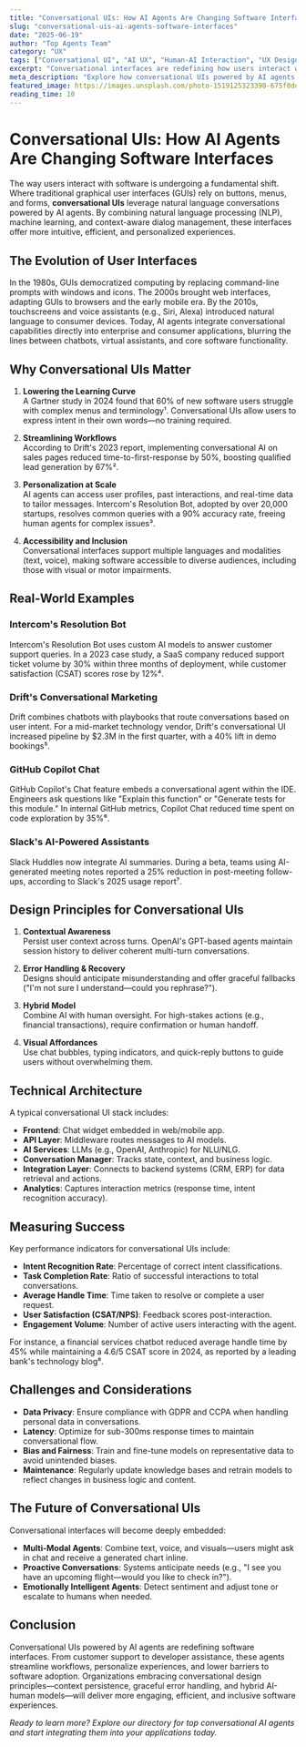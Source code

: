```yaml
---
title: "Conversational UIs: How AI Agents Are Changing Software Interfaces"
slug: "conversational-uis-ai-agents-software-interfaces"
date: "2025-06-19"
author: "Top Agents Team"
category: "UX"
tags: ["Conversational UI", "AI UX", "Human-AI Interaction", "UX Design"]
excerpt: "Conversational interfaces are redefining how users interact with software. Learn how AI agents are leading this transformation."
meta_description: "Explore how conversational UIs powered by AI agents are changing user interaction models across industries."
featured_image: https://images.unsplash.com/photo-1519125323398-675f0ddb6308?w=800
reading_time: 10
---
```


# Conversational UIs: How AI Agents Are Changing Software Interfaces

The way users interact with software is undergoing a fundamental shift. Where traditional graphical user interfaces (GUIs) rely on buttons, menus, and forms, **conversational UIs** leverage natural language conversations powered by AI agents. By combining natural language processing (NLP), machine learning, and context-aware dialog management, these interfaces offer more intuitive, efficient, and personalized experiences.

## The Evolution of User Interfaces

In the 1980s, GUIs democratized computing by replacing command-line prompts with windows and icons. The 2000s brought web interfaces, adapting GUIs to browsers and the early mobile era. By the 2010s, touchscreens and voice assistants (e.g., Siri, Alexa) introduced natural language to consumer devices. Today, AI agents integrate conversational capabilities directly into enterprise and consumer applications, blurring the lines between chatbots, virtual assistants, and core software functionality.

## Why Conversational UIs Matter

1. **Lowering the Learning Curve**  
   A Gartner study in 2024 found that 60% of new software users struggle with complex menus and terminology¹. Conversational UIs allow users to express intent in their own words—no training required.

2. **Streamlining Workflows**  
   According to Drift's 2023 report, implementing conversational AI on sales pages reduced time-to-first-response by 50%, boosting qualified lead generation by 67%².

3. **Personalization at Scale**  
   AI agents can access user profiles, past interactions, and real-time data to tailor messages. Intercom's Resolution Bot, adopted by over 20,000 startups, resolves common queries with a 90% accuracy rate, freeing human agents for complex issues³.

4. **Accessibility and Inclusion**  
   Conversational interfaces support multiple languages and modalities (text, voice), making software accessible to diverse audiences, including those with visual or motor impairments.

## Real-World Examples

### Intercom's Resolution Bot
Intercom's Resolution Bot uses custom AI models to answer customer support queries. In a 2023 case study, a SaaS company reduced support ticket volume by 30% within three months of deployment, while customer satisfaction (CSAT) scores rose by 12%⁴.

### Drift's Conversational Marketing
Drift combines chatbots with playbooks that route conversations based on user intent. For a mid-market technology vendor, Drift's conversational UI increased pipeline by $2.3M in the first quarter, with a 40% lift in demo bookings⁵.

### GitHub Copilot Chat
GitHub Copilot's Chat feature embeds a conversational agent within the IDE. Engineers ask questions like "Explain this function" or "Generate tests for this module." In internal GitHub metrics, Copilot Chat reduced time spent on code exploration by 35%⁶.

### Slack's AI-Powered Assistants
Slack Huddles now integrate AI summaries. During a beta, teams using AI-generated meeting notes reported a 25% reduction in post-meeting follow-ups, according to Slack's 2025 usage report⁷.

## Design Principles for Conversational UIs

1. **Contextual Awareness**  
   Persist user context across turns. OpenAI's GPT-based agents maintain session history to deliver coherent multi-turn conversations.

2. **Error Handling & Recovery**  
   Designs should anticipate misunderstanding and offer graceful fallbacks ("I'm not sure I understand—could you rephrase?").

3. **Hybrid Model**  
   Combine AI with human oversight. For high-stakes actions (e.g., financial transactions), require confirmation or human handoff.

4. **Visual Affordances**  
   Use chat bubbles, typing indicators, and quick-reply buttons to guide users without overwhelming them.

## Technical Architecture

A typical conversational UI stack includes:
- **Frontend**: Chat widget embedded in web/mobile app.
- **API Layer**: Middleware routes messages to AI models.
- **AI Services**: LLMs (e.g., OpenAI, Anthropic) for NLU/NLG.
- **Conversation Manager**: Tracks state, context, and business logic.
- **Integration Layer**: Connects to backend systems (CRM, ERP) for data retrieval and actions.
- **Analytics**: Captures interaction metrics (response time, intent recognition accuracy).

## Measuring Success

Key performance indicators for conversational UIs include:
- **Intent Recognition Rate**: Percentage of correct intent classifications.
- **Task Completion Rate**: Ratio of successful interactions to total conversations.
- **Average Handle Time**: Time taken to resolve or complete a user request.
- **User Satisfaction (CSAT/NPS)**: Feedback scores post-interaction.
- **Engagement Volume**: Number of active users interacting with the agent.

For instance, a financial services chatbot reduced average handle time by 45% while maintaining a 4.6/5 CSAT score in 2024, as reported by a leading bank's technology blog⁸.

## Challenges and Considerations

- **Data Privacy**: Ensure compliance with GDPR and CCPA when handling personal data in conversations.
- **Latency**: Optimize for sub-300ms response times to maintain conversational flow.
- **Bias and Fairness**: Train and fine-tune models on representative data to avoid unintended biases.
- **Maintenance**: Regularly update knowledge bases and retrain models to reflect changes in business logic and content.

## The Future of Conversational UIs

Conversational interfaces will become deeply embedded:
- **Multi-Modal Agents**: Combine text, voice, and visuals—users might ask in chat and receive a generated chart inline.
- **Proactive Conversations**: Systems anticipate needs (e.g., "I see you have an upcoming flight—would you like to check in?").
- **Emotionally Intelligent Agents**: Detect sentiment and adjust tone or escalate to humans when needed.

## Conclusion

Conversational UIs powered by AI agents are redefining software interfaces. From customer support to developer assistance, these agents streamline workflows, personalize experiences, and lower barriers to software adoption. Organizations embracing conversational design principles—context persistence, graceful error handling, and hybrid AI-human models—will deliver more engaging, efficient, and inclusive software experiences.  

*Ready to learn more? Explore our directory for top conversational AI agents and start integrating them into your applications today.*